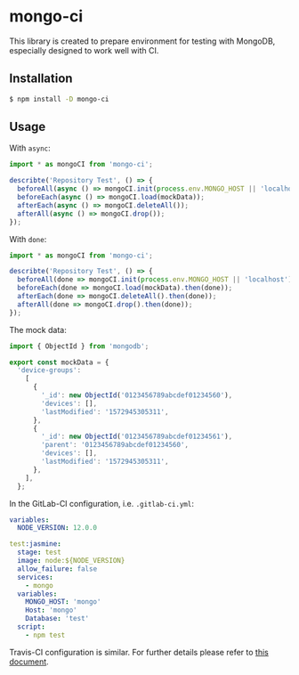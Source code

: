 # mongo-ci
This library is created to prepare environment for testing with MongoDB, especially designed to work well with CI.

## Installation
```bash
$ npm install -D mongo-ci
```

## Usage
With `async`:
```typescript
import * as mongoCI from 'mongo-ci';

describte('Repository Test', () => {
  beforeAll(async () => mongoCI.init(process.env.MONGO_HOST || 'localhost'));
  beforeEach(async () => mongoCI.load(mockData));
  afterEach(async () => mongoCI.deleteAll());
  afterAll(async () => mongoCI.drop());
});
```

With `done`:
```typescript
import * as mongoCI from 'mongo-ci';

describte('Repository Test', () => {
  beforeAll(done => mongoCI.init(process.env.MONGO_HOST || 'localhost').then(done));
  beforeEach(done => mongoCI.load(mockData).then(done));
  afterEach(done => mongoCI.deleteAll().then(done));
  afterAll(done => mongoCI.drop().then(done));
});
```

The mock data:
```typescript
import { ObjectId } from 'mongodb';

export const mockData = {
  'device-groups':
    [
      {
        '_id': new ObjectId('0123456789abcdef01234560'),
        'devices': [],
        'lastModified': '1572945305311',
      },
      {
        '_id': new ObjectId('0123456789abcdef01234561'),
        'parent': '0123456789abcdef01234560',
        'devices': [],
        'lastModified': '1572945305311',
      },
    ],
  };
```

In the GitLab-CI configuration, i.e. `.gitlab-ci.yml`:
```yaml
variables:
  NODE_VERSION: 12.0.0

test:jasmine:
  stage: test
  image: node:${NODE_VERSION}
  allow_failure: false
  services:
    - mongo
  variables:
    MONGO_HOST: 'mongo'
    Host: 'mongo'
    Database: 'test'
  script:
    - npm test
```
Travis-CI configuration is similar. For further details please refer to [this document](https://docs.travis-ci.com/user/database-setup/#mongodb).

